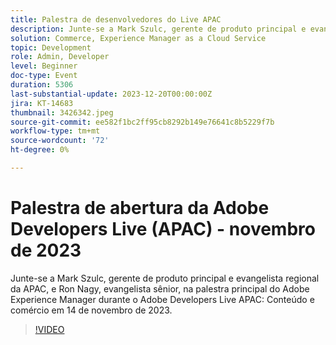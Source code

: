```yaml
---
title: Palestra de desenvolvedores do Live APAC
description: Junte-se a Mark Szulc, gerente de produto principal e evangelista regional da APAC, e Ron Nagy, evangelista sênior, na palestra principal do Adobe Experience Manager durante o Adobe Developers Live APAC - Conteúdo e comércio em 14 de novembro de 2023.
solution: Commerce, Experience Manager as a Cloud Service
topic: Development
role: Admin, Developer
level: Beginner
doc-type: Event
duration: 5306
last-substantial-update: 2023-12-20T00:00:00Z
jira: KT-14683
thumbnail: 3426342.jpeg
source-git-commit: ee582f1bc2ff95cb8292b149e76641c8b5229f7b
workflow-type: tm+mt
source-wordcount: '72'
ht-degree: 0%

---
```



# Palestra de abertura da Adobe Developers Live (APAC) - novembro de 2023

Junte-se a Mark Szulc, gerente de produto principal e evangelista regional da APAC, e Ron Nagy, evangelista sênior, na palestra principal do Adobe Experience Manager durante o Adobe Developers Live APAC: Conteúdo e comércio em 14 de novembro de 2023.

>[!VIDEO](https://video.tv.adobe.com/v/3426342/?learn=on)

